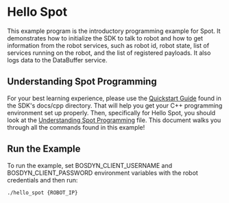 <!--
Copyright (c) 2023 Boston Dynamics, Inc.  All rights reserved.

Downloading, reproducing, distributing or otherwise using the SDK Software
is subject to the terms and conditions of the Boston Dynamics Software
Development Kit License (20191101-BDSDK-SL).
-->

# Hello Spot

This example program is the introductory programming example for Spot. It demonstrates how to initialize the SDK to talk to robot and how to get information from the robot services, such as robot id, robot state, list of services running on the robot, and the list of registered payloads. It also logs data to the DataBuffer service.

## Understanding Spot Programming

For your best learning experience, please use the [Quickstart Guide](../../../docs/cpp/quickstart.md) found in the SDK's docs/cpp directory. That will help you get your C++ programming environment set up properly. Then, specifically for Hello Spot, you should look at the [Understanding Spot Programming](../../../docs/python/understanding_spot_programming.md) file. This document walks you through all the commands found in this example!

## Run the Example

To run the example, set BOSDYN_CLIENT_USERNAME and BOSDYN_CLIENT_PASSWORD environment variables with the robot credentials and then run:

```
./hello_spot {ROBOT_IP}
```
